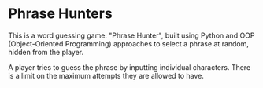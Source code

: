 # Phrase Hunters


This is a word guessing game: "Phrase Hunter", built using Python and OOP (Object-Oriented Programming) approaches to select a phrase at random, hidden from the player. 

A player tries to guess the phrase by inputting individual characters. There is a limit on the maximum attempts they are allowed to have.
